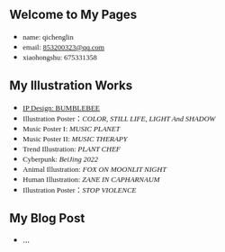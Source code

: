 ## Welcome to My Pages
- <font size=2 face="Candara">name: qichenglin</font>
- <font size=2 face="Candara">email: 853200323@qq.com</font>
- <font size=2 face="Candara">xiaohongshu: 675331358</font>
## My Illustration Works
- <font size=2 face="Candara">[IP Design: BUMBLEBEE](http://www.baidu.com) </font>
- <font size=2 face="Candara">Illustration Poster：*COLOR, STILL LIFE, LIGHT And SHADOW*</font>
- <font size=2 face="Candara">Music Poster I: *MUSIC PLANET*</font>
- <font size=2 face="Candara">Music Poster II: *MUSIC THERAPY*</font>
- <font size=2 face="Candara">Trend Illustration: *PLANT CHEF*</font>
- <font size=2 face="Candara">Cyberpunk: *BeiJing 2022*</font>
- <font size=2 face="Candara">Animal Illustration: *FOX ON MOONLIT NIGHT*</font>
- <font size=2 face="Candara">Human Illustration: *ZANE IN CAPHARNAUM*</font>
- <font size=2 face="Candara">Illustration Poster：*STOP VIOLENCE*</font>
## My Blog Post
- ...
